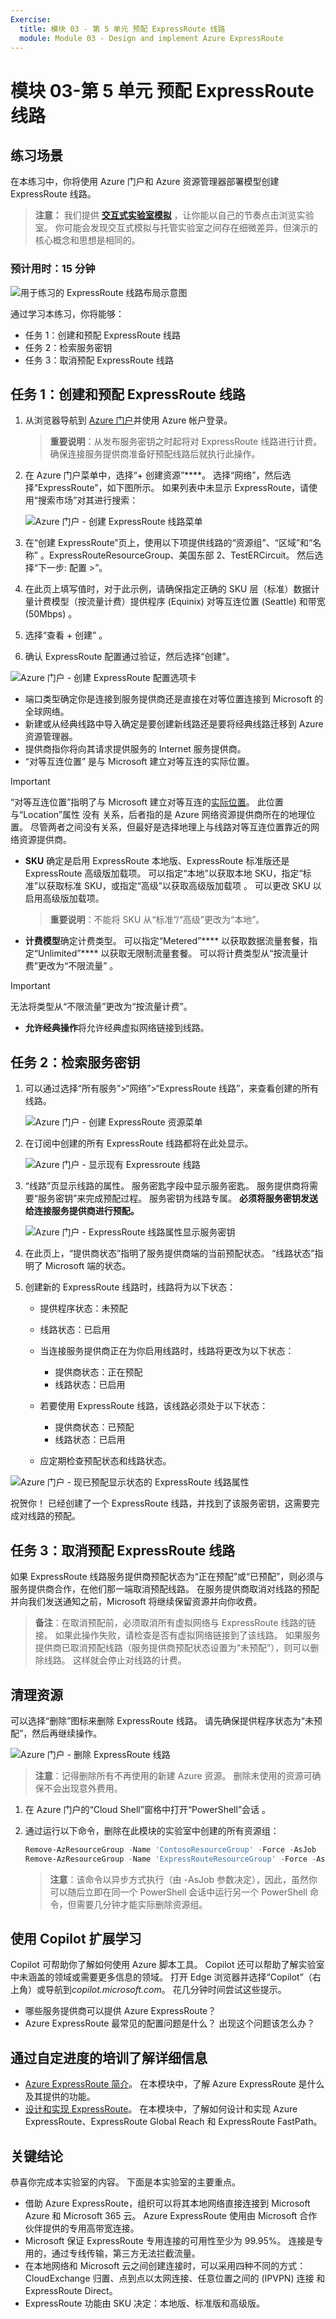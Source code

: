 ```yaml
---
Exercise:
  title: 模块 03 - 第 5 单元 预配 ExpressRoute 线路
  module: Module 03 - Design and implement Azure ExpressRoute
---
```

# 模块 03-第 5 单元 预配 ExpressRoute 线路

## 练习场景

在本练习中，你将使用 Azure 门户和 Azure 资源管理器部署模型创建 ExpressRoute 线路。

   >**注意：** 我们提供 **[交互式实验室模拟](https://mslabs.cloudguides.com/guides/AZ-700%20Lab%20Simulation%20-%20Provision%20an%20ExpressRoute%20circuit)** ，让你能以自己的节奏点击浏览实验室。 你可能会发现交互式模拟与托管实验室之间存在细微差异，但演示的核心概念和思想是相同的。

### 预计用时：15 分钟

![用于练习的 ExpressRoute 线路布局示意图](../media/5-exercise-provision-expressroute-circuit.png)

通过学习本练习，你将能够：

+ 任务 1：创建和预配 ExpressRoute 线路
+ 任务 2：检索服务密钥
+ 任务 3：取消预配 ExpressRoute 线路


## 任务 1：创建和预配 ExpressRoute 线路

1. 从浏览器导航到 [Azure 门户](https://portal.azure.com/)并使用 Azure 帐户登录。

   >**重要说明**：从发布服务密钥之时起将对 ExpressRoute 线路进行计费。 确保连接服务提供商准备好预配线路后就执行此操作。

1. 在 Azure 门户菜单中，选择“+ 创建资源”****。 选择“网络”，然后选择“ExpressRoute”，如下图所示。 如果列表中未显示 ExpressRoute，请使用“搜索市场”对其进行搜索：

   ![Azure 门户 - 创建 ExpressRoute 线路菜单](../media/create-expressroute-circuit-menu.png)

1. 在“创建 ExpressRoute”页上，使用以下项提供线路的“资源组”、“区域”和“名称”   。ExpressRouteResourceGroup、美国东部 2、TestERCircuit。 然后选择“下一步: 配置 &gt;”。

1. 在此页上填写值时，对于此示例，请确保指定正确的 SKU 层（标准）数据计量计费模型（按流量计费）提供程序 (Equinix) 对等互连位置 (Seattle) 和带宽 (50Mbps)    。

1. 选择“查看 + 创建”  。

1. 确认 ExpressRoute 配置通过验证，然后选择“创建”。

![Azure 门户 - 创建 ExpressRoute 配置选项卡](../media/expressroute-create-configuration2.png)

+ 端口类型确定你是连接到服务提供商还是直接在对等位置连接到 Microsoft 的全球网络。
+ 新建或从经典线路中导入确定是要创建新线路还是要将经典线路迁移到 Azure 资源管理器。
+ 提供商指你将向其请求提供服务的 Internet 服务提供商。
+ “对等互连位置”  是与 Microsoft 建立对等互连的实际位置。

> [!Important]
>
> “对等互连位置”指明了与 Microsoft 建立对等互连的[实际位置](https://docs.microsoft.com/en-us/azure/expressroute/expressroute-locations)。 此位置与“Location”属性 没有 关系，后者指的是 Azure 网络资源提供商所在的地理位置。 尽管两者之间没有关系，但最好是选择地理上与线路对等互连位置靠近的网络资源提供商。

+ **SKU** 确定是启用 ExpressRoute 本地版、ExpressRoute 标准版还是 ExpressRoute 高级版加载项。 可以指定“本地”以获取本地 SKU，指定“标准”以获取标准 SKU，或指定“高级”以获取高级版加载项  。 可以更改 SKU 以启用高级版加载项。

   >**重要说明**：不能将 SKU 从“标准”/“高级”更改为“本地”。

+ **计费模型**确定计费类型。 可以指定“Metered”**** 以获取数据流量套餐，指定“Unlimited”**** 以获取无限制流量套餐。 可以将计费类型从“按流量计费”更改为“不限流量” 。

> [!Important]
>
> 无法将类型从“不限流量”更改为“按流量计费”。

+ **允许经典操作**将允许经典虚拟网络链接到线路。

## 任务 2：检索服务密钥

1. 可以通过选择“所有服务”&gt;“网络”&gt;“ExpressRoute 线路”，来查看创建的所有线路。

   ![Azure 门户 - 创建 ExpressRoute 资源菜单](../media/expressroute-circuit-menu.png)

1. 在订阅中创建的所有 ExpressRoute 线路都将在此处显示。

   ![Azure 门户 - 显示现有 Expressroute 线路](../media/expressroute-circuit-list.png)

1. “线路”页显示线路的属性。 服务密匙字段中显示服务密匙。 服务提供商将需要“服务密钥”来完成预配过程。 服务密钥为线路专属。 **必须将服务密钥发送给连接服务提供商进行预配。**

   ![Azure 门户 - ExpressRoute 线路属性显示服务密钥](../media/expressroute-circuit-overview.png)

1. 在此页上，“提供商状态”指明了服务提供商端的当前预配状态。 “线路状态”指明了 Microsoft 端的状态。

1. 创建新的 ExpressRoute 线路时，线路将为以下状态：

   + 提供程序状态：未预配
   + 线路状态：已启用

   + 当连接服务提供商正在为你启用线路时，线路将更改为以下状态：
     + 提供商状态：正在预配
     + 线路状态：已启用
   + 若要使用 ExpressRoute 线路，该线路必须处于以下状态：
     + 提供商状态：已预配
     + 线路状态：已启用
   + 应定期检查预配状态和线路状态。

![Azure 门户 - 现已预配显示状态的 ExpressRoute 线路属性](../media/provisioned.png)

祝贺你！ 已经创建了一个 ExpressRoute 线路，并找到了该服务密钥，这需要完成对线路的预配。

## 任务 3：取消预配 ExpressRoute 线路

如果 ExpressRoute 线路服务提供商预配状态为“正在预配”或“已预配”，则必须与服务提供商合作，在他们那一端取消预配线路。 在服务提供商取消对线路的预配并向我们发送通知之前，Microsoft 将继续保留资源并向你收费。

   >**备注**：在取消预配前，必须取消所有虚拟网络与 ExpressRoute 线路的链接。 如果此操作失败，请检查是否有虚拟网络链接到了该线路。 如果服务提供商已取消预配线路（服务提供商预配状态设置为“未预配”），则可以删除线路。 这样就会停止对线路的计费。

## 清理资源

可以选择“删除”图标来删除 ExpressRoute 线路。 请先确保提供程序状态为“未预配”，然后再继续操作。

![Azure 门户 - 删除 ExpressRoute 线路](../media/expressroute-circuit-delete.png)

   >**注意**：记得删除所有不再使用的新建 Azure 资源。 删除未使用的资源可确保不会出现意外费用。

1. 在 Azure 门户的“Cloud Shell”窗格中打开“PowerShell”会话 。

1. 通过运行以下命令，删除在此模块的实验室中创建的所有资源组：

   ```powershell
   Remove-AzResourceGroup -Name 'ContosoResourceGroup' -Force -AsJob
   Remove-AzResourceGroup -Name 'ExpressRouteResourceGroup' -Force -AsJob
   ```

   >**注意**：该命令以异步方式执行（由 -AsJob 参数决定），因此，虽然你可以随后立即在同一个 PowerShell 会话中运行另一个 PowerShell 命令，但需要几分钟才能实际删除资源组。

## 使用 Copilot 扩展学习

Copilot 可帮助你了解如何使用 Azure 脚本工具。 Copilot 还可以帮助了解实验室中未涵盖的领域或需要更多信息的领域。 打开 Edge 浏览器并选择“Copilot”（右上角）或导航到*copilot.microsoft.com*。 花几分钟时间尝试这些提示。
+ 哪些服务提供商可以提供 Azure ExpressRoute？
+ Azure ExpressRoute 最常见的配置问题是什么？ 出现这个问题该怎么办？

## 通过自定进度的培训了解详细信息

+ [Azure ExpressRoute 简介](https://learn.microsoft.com/training/modules/intro-to-azure-expressroute/)。 在本模块中，了解 Azure ExpressRoute 是什么及其提供的功能。
+ [设计和实现 ExpressRoute](https://learn.microsoft.com/training/modules/design-implement-azure-expressroute/)。 在本模块中，了解如何设计和实现 Azure ExpressRoute、ExpressRoute Global Reach 和 ExpressRoute FastPath。

## 关键结论

恭喜你完成本实验室的内容。 下面是本实验室的主要重点。 
+ 借助 Azure ExpressRoute，组织可以将其本地网络直接连接到 Microsoft Azure 和 Microsoft 365 云。 Azure ExpressRoute 使用由 Microsoft 合作伙伴提供的专用高带宽连接。
+ Microsoft 保证 ExpressRoute 专用连接的可用性至少为 99.95%。 连接是专用的，通过专线传输，第三方无法拦截流量。
+ 在本地网络和 Microsoft 云之间创建连接时，可以采用四种不同的方式：CloudExchange 归置、点到点以太网连接、任意位置之间的 (IPVPN) 连接 和 ExpressRoute Direct。
+ ExpressRoute 功能由 SKU 决定：本地版、标准版和高级版。 
